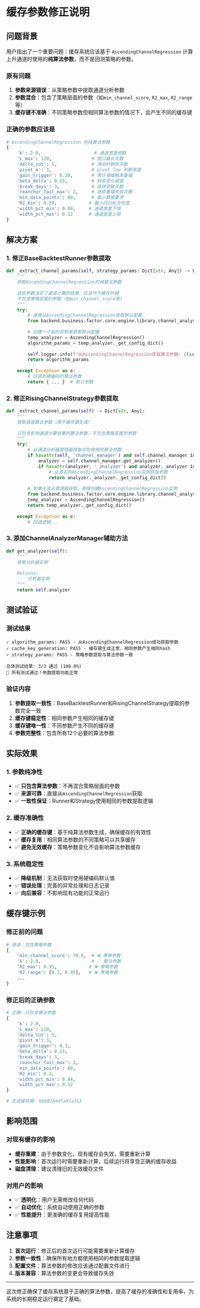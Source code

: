 # 缓存参数修正说明

## 问题背景

用户指出了一个重要问题：缓存系统应该基于 `AscendingChannelRegression` 计算上升通道时使用的**纯算法参数**，而不是回测策略的参数。

### 原有问题

1. **参数来源错误**：从策略参数中提取通道分析参数
2. **参数混合**：包含了策略层面的参数（如`min_channel_score`, `R2_max`, `R2_range`等）
3. **缓存键不准确**：不同策略参数但相同算法参数的情况下，会产生不同的缓存键

### 正确的参数应该是

```python
# AscendingChannelRegression 的纯算法参数
{
    'k': 2.0,                    # 通道宽度倍数
    'L_max': 120,               # 窗口最长天数
    'delta_cut': 5,             # 滑动时剔除天数
    'pivot_m': 3,               # pivot low 判断宽度
    'gain_trigger': 0.30,       # 累计涨幅触发重锚
    'beta_delta': 0.15,         # 斜率变化阈值
    'break_days': 3,            # 连续突破天数
    'reanchor_fail_max': 2,     # 连续重锚失败次数
    'min_data_points': 60,      # 最小数据要求
    'R2_min': 0.20,            # 最小回归拟合优度
    'width_pct_min': 0.04,     # 通道宽度下限
    'width_pct_max': 0.12      # 通道宽度上限
}
```

## 解决方案

### 1. 修正BaseBacktestRunner参数提取

```python
def _extract_channel_params(self, strategy_params: Dict[str, Any]) -> Dict[str, Any]:
    """
    获取AscendingChannelRegression的纯算法参数
    
    这些参数决定了通道计算的结果，应该作为缓存的键
    不包含策略层面的参数（如min_channel_score等）
    """
    try:
        # 直接从AscendingChannelRegression获取默认配置
        from backend.business.factor.core.engine.library.channel_analysis.rising_channel import AscendingChannelRegression
        
        # 创建一个临时实例来获取默认配置
        temp_analyzer = AscendingChannelRegression()
        algorithm_params = temp_analyzer._get_config_dict()
        
        self.logger.info(f"从AscendingChannelRegression获取算法参数: {list(algorithm_params.keys())}")
        return algorithm_params
        
    except Exception as e:
        # 回退到硬编码的算法参数
        return { ... }  # 默认参数
```

### 2. 修正RisingChannelStrategy参数提取

```python
def _extract_channel_params(self) -> Dict[str, Any]:
    """
    提取通道算法参数（用于缓存键生成）
    
    只包含影响通道计算结果的算法参数，不包含策略层面的参数
    """
    try:
        # 从通道分析器管理器获取实际使用的算法参数
        if hasattr(self, 'channel_manager') and self.channel_manager is not None:
            analyzer = self.channel_manager.get_analyzer()
            if hasattr(analyzer, '_analyzer') and analyzer._analyzer is not None:
                # 从真实的AscendingChannelRegression实例获取参数
                return analyzer._analyzer._get_config_dict()
        
        # 如果无法从管理器获取，直接创建AscendingChannelRegression实例
        from backend.business.factor.core.engine.library.channel_analysis.rising_channel import AscendingChannelRegression
        temp_analyzer = AscendingChannelRegression()
        return temp_analyzer._get_config_dict()
        
    except Exception as e:
        # 回退逻辑...
```

### 3. 添加ChannelAnalyzerManager辅助方法

```python
def get_analyzer(self):
    """
    获取分析器实例
    
    Returns:
        分析器实例
    """
    return self.analyzer
```

## 测试验证

### 测试结果

```
✓ algorithm_params: PASS - 从AscendingChannelRegression成功获取参数
✓ cache_key_generation: PASS - 缓存键生成正常，相同参数产生相同hash
✓ strategy_params: PASS - 策略参数提取与算法参数一致

总体测试结果: 3/3 通过 (100.0%)
🎉 所有测试通过！参数提取功能正常
```

### 验证内容

1. **参数提取一致性**：BaseBacktestRunner和RisingChannelStrategy提取的参数完全一致
2. **缓存键稳定性**：相同参数产生相同的缓存键
3. **缓存键唯一性**：不同参数产生不同的缓存键
4. **参数完整性**：包含所有12个必要的算法参数

## 实际效果

### 1. 参数纯净性

- ✅ **只包含算法参数**：不再混合策略层面的参数
- ✅ **来源可靠**：直接从`AscendingChannelRegression`获取
- ✅ **一致性保证**：Runner和Strategy使用相同的参数提取逻辑

### 2. 缓存准确性

- ✅ **正确的缓存键**：基于纯算法参数生成，确保缓存的有效性
- ✅ **缓存复用**：相同算法参数的不同策略可以共享缓存
- ✅ **避免无效缓存**：策略参数变化不会影响算法参数缓存

### 3. 系统稳定性

- ✅ **降级机制**：无法获取时使用硬编码默认值
- ✅ **错误处理**：完善的异常处理和日志记录
- ✅ **向后兼容**：不影响现有功能的正常运行

## 缓存键示例

### 修正前的问题

```python
# 错误：包含策略参数
{
    'min_channel_score': 70.0,  # ❌ 策略参数
    'k': 2.0,                   # ✅ 算法参数
    'R2_max': 0.95,            # ❌ 策略参数
    'R2_range': [0.2, 0.95],   # ❌ 策略参数
    ...
}
```

### 修正后的正确参数

```python
# 正确：只包含算法参数
{
    'k': 2.0,
    'L_max': 120,
    'delta_cut': 5,
    'pivot_m': 3,
    'gain_trigger': 0.3,
    'beta_delta': 0.15,
    'break_days': 3,
    'reanchor_fail_max': 2,
    'min_data_points': 60,
    'R2_min': 0.2,
    'width_pct_min': 0.04,
    'width_pct_max': 0.12
}

# 生成缓存键: b6b8164dfa47a313
```

## 影响范围

### 对现有缓存的影响

- **缓存重建**：由于参数变化，现有缓存会失效，需要重新计算
- **性能影响**：首次运行时需要重新计算，后续运行将享受正确的缓存收益
- **磁盘清理**：建议清理旧的无效缓存文件

### 对用户的影响

- ✅ **透明化**：用户无需修改任何代码
- ✅ **自动优化**：系统自动使用正确的参数
- ✅ **性能提升**：更准确的缓存复用提高性能

## 注意事项

1. **首次运行**：修正后的首次运行可能需要重新计算缓存
2. **参数一致性**：确保所有地方都使用相同的参数提取逻辑
3. **配置文件**：算法参数的修改应该通过配置文件进行
4. **版本兼容**：算法参数的变更会导致缓存失效

---

这次修正确保了缓存系统基于正确的算法参数，提高了缓存的准确性和复用率，为系统的长期稳定运行奠定了基础。
